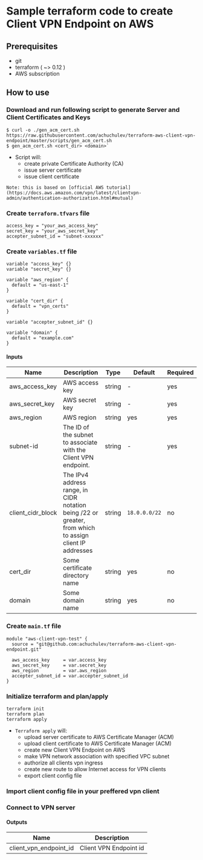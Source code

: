 # Sample terraform code to create Client VPN Endpoint on AWS

## Prerequisites

- git
- terraform ( ~> 0.12 )
- AWS subscription

## How to use

### Download and run following script to generate Server and Client Certificates and Keys

```
$ curl -o ./gen_acm_cert.sh https://raw.githubusercontent.com/achuchulev/terraform-aws-client-vpn-endpoint/master/scripts/gen_acm_cert.sh
$ gen_acm_cert.sh <cert_dir> <domain>`
```

- Script will:
  - create private Certificate Authority (CA)
  - issue server certificate
  - issue client certificate

```
Note: this is based on [official AWS tutorial](https://docs.aws.amazon.com/vpn/latest/clientvpn-admin/authentication-authorization.html#mutual)
```

### Create `terraform.tfvars` file

```
access_key = "your_aws_access_key"
secret_key = "your_aws_secret_key"
accepter_subnet_id = "subnet-xxxxxx"
```

### Create `variables.tf` file

```
variable "access_key" {}
variable "secret_key" {}

variable "aws_region" {
  default = "us-east-1"
}

variable "cert_dir" {
  default = "vpn_certs"
}

variable "accepter_subnet_id" {}

variable "domain" {
  default = "example.com"
}
```

#### Inputs

| Name  |	Description |	Type |  Default |	Required
| ----- | ----------- | ---- |  ------- | --------
| aws_access_key | AWS access key | string  | -   | yes
| aws_secret_key | AWS secret key | string  | -   | yes
| aws_region | AWS region     | string  | yes | yes
| subnet-id | The ID of the subnet to associate with the Client VPN endpoint. | string  | -   | yes
| client_cidr_block | The IPv4 address range, in CIDR notation being /22 or greater, from which to assign client IP addresses | string  | `18.0.0.0/22` | no
| cert_dir | Some certificate directory name | string  | yes | no
| domain | Some domain name     | string  | yes | no

### Create `main.tf` file

```
module "aws-client-vpn-test" {
  source = "git@github.com:achuchulev/terraform-aws-client-vpn-endpoint.git"

  aws_access_key     = var.access_key
  aws_secret_key     = var.secret_key
  aws_region         = var.aws_region
  accepter_subnet_id = var.accepter_subnet_id
}

```

### Initialize terraform and plan/apply

```
terraform init
terraform plan
terraform apply
```

- `Terraform apply` will:
  - upload server certificate to AWS Certificate Manager (ACM)
  - upload client certificate to AWS Certificate Manager (ACM)
  - create new Client VPN Endpoint on AWS 
  - make VPN network association with specified VPC subnet
  - authorize all clients vpn ingress
  - create new route to allow Internet access for VPN clients
  - export client config file

### Import client config file in your preffered vpn client

### Connect to VPN server

  #### Outputs

| Name  |	Description 
| ----- | ----------- 
| client_vpn_endpoint_id | Client VPN Endpoint id
